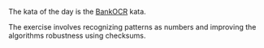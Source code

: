 The kata of the day is the [BankOCR] kata.

The exercise involves recognizing patterns as numbers and improving the algorithms robustness using checksums.

[BankOCR]: http://codingdojo.org/cgi-bin/wiki.pl?KataBankOCR
